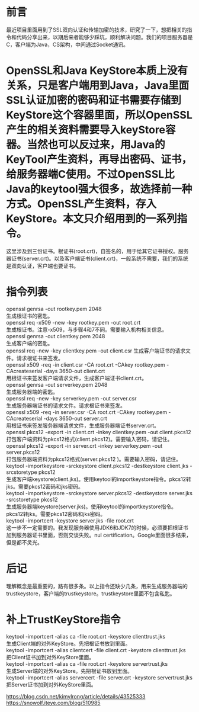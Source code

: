 # 前言
最近项目里面用到了SSL双向认证和传输加密的技术，研究了一下，想把相关的指令和代码分享出来，以期后来者能够少踩坑，顺利解决问题。我们的项目服务器是C，客户端为Java，CS架构，中间通过Socket通讯。

# OpenSSL和Java KeyStore本质上没有关系，只是客户端用到Java，Java里面SSL认证加密的密码和证书需要存储到KeyStore这个容器里面，所以OpenSSL产生的相关资料需要导入keyStore容器。当然也可以反过来，用Java的KeyTool产生资料，再导出密码、证书，给服务器端C使用。不过OpenSSL比Java的keytool强大很多，故选择前一种方式。OpenSSL产生资料，存入KeyStore。本文只介绍用到的一系列指令。
这里涉及到三份证书。根证书(root.crt)，自签名的，用于给其它证书授权。服务器证书(server.crt)。以及客户端证书(client.crt)，一般系统不需要，我们的系统是双向认证，客户端也要证书。

# 指令列表
openssl genrsa -out rootkey.pem 2048  
生成根证书的密匙。  
openssl req -x509 -new -key rootkey.pem -out root.crt  
生成根证书。注意-x509，与步骤4和7不同。需要输入机构相关信息。  
openssl genrsa -out clientkey.pem 2048  
生成客户端的密匙。  
openssl req -new -key clientkey.pem -out client.csr 生成客户端证书的请求文件。请求根证书来签发。  
openssl x509 -req -in client.csr -CA root.crt -CAkey rootkey.pem -CAcreateserial -days 3650-out client.crt  
用根证书来签发客户端请求文件，生成客户端证书client.crt。  
openssl genrsa -out serverkey.pem 2048  
生成服务器端的密匙。  
openssl req -new -key serverkey.pem -out server.csr  
生成服务器端证书的请求文件。请求根证书来签发。  
openssl x509 -req -in server.csr -CA root.crt -CAkey rootkey.pem -CAcreateserial -days 3650-out server.crt  
用根证书来签发服务器端请求文件，生成服务器端证书server.crt。  
openssl pkcs12 -export -in client.crt -inkey clientkey.pem -out client.pkcs12  
打包客户端资料为pkcs12格式(client.pkcs12)。需要输入密码，请记住。  
openssl pkcs12 -export -in server.crt -inkey serverkey.pem -out server.pkcs12  
打包服务器端资料为pkcs12格式(server.pkcs12 )。需要输入密码，请记住。  
keytool -importkeystore -srckeystore client.pkcs12 -destkeystore client.jks -srcstoretype pkcs12  
生成客户端keystore(client.jks)。使用keytool的importkeystore指令。pkcs12转jks。需要pkcs12密码和jks密码。  
keytool -importkeystore -srckeystore server.pkcs12 -destkeystore server.jks -srcstoretype pkcs12  
生成服务器端keystore(server.jks)。使用keytool的importkeystore指令。pkcs12转jks。需要pkcs12密码和jks密码。  
keytool -importcert -keystore server.jks -file root.crt  
这一步不一定需要的。我发现服务器使用JDK6和JDK7的时候，必须要把根证书加到服务器证书里面，否则交谈失败。nul certification。Google里面很多结果，但是都不灵光。  

# 后记
理解概念是最重要的，路有很多条。以上指令还缺少几条，用来生成服务器端的trustkeystore，客户端的trustkeystore。trustkeystore里面不包含私匙。  




# 补上TrustKeyStore指令
keytool -importcert -alias ca -file root.crt -keystore clienttrust.jks  
生成Client端的对外KeyStore。先把根证书放到里面。  
keytool -importcert -alias clientcert -file client.crt -keystore clienttrust.jks  
把Client证书加到对外KeyStore里面。  
keytool -importcert -alias ca -file root.crt -keystore servertrust.jks  
生成Server端的对外KeyStore。先把根证书放到里面。  
keytool -importcert -alias servercert -file server.crt -keystore servertrust.jks  
把Server证书加到对外KeyStore里面。  

https://blog.csdn.net/kimylrong/article/details/43525333  
https://snowolf.iteye.com/blog/510985  
